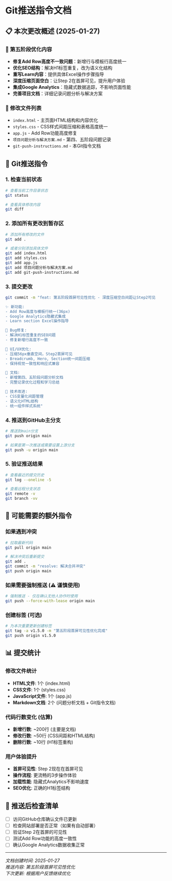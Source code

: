 # Git推送指令文档

## 📋 本次更改概述 (2025-01-27)

### 🔄 第五阶段优化内容
- **修复Add Row高度不一致问题**：新增行与模板行高度统一
- **优化SEO结构**：解决H1标签重复，改为语义化结构
- **重写Learn内容**：提供具体Excel操作步骤指导
- **深度压缩页面空白**：让Step 2在首屏可见，提升用户体验
- **集成Google Analytics**：隐藏式数据追踪，不影响页面性能
- **完善项目文档**：详细记录问题分析与解决方案

### 📁 修改文件列表
- `index.html` - 主页面HTML结构和内容优化
- `styles.css` - CSS样式间距压缩和表格高度统一
- `app.js` - Add Row功能高度修复
- `项目问题分析与解决方案.md` - 第四、五阶段问题记录
- `git-push-instructions.md` - 本Git指令文档

## 🚀 Git推送指令

### 1. 检查当前状态
```bash
# 查看当前工作目录状态
git status

# 查看具体修改内容
git diff
```

### 2. 添加所有更改到暂存区
```bash
# 添加所有修改的文件
git add .

# 或者分别添加具体文件
git add index.html
git add styles.css  
git add app.js
git add 项目问题分析与解决方案.md
git add git-push-instructions.md
```

### 3. 提交更改
```bash
git commit -m "feat: 第五阶段首屏可见性优化 - 深度压缩空白间距让Step2可见

✨ 新功能:
- Add Row高度与模板行统一(36px)
- Google Analytics隐藏式集成
- Learn section Excel操作指导

🐛 Bug修复:
- 解决H1标签重复的SEO问题
- 修复新增行高度不一致

🎨 UI/UX优化:
- 压缩56px垂直空间，Step2首屏可见
- Breadcrumb, Hero, Section统一间距压缩
- 保持视觉一致性和响应式兼容

📝 文档:
- 新增第四、五阶段问题分析文档
- 完整记录优化过程和学习总结

🔧 技术改进:
- CSS变量化间距管理
- 语义化HTML结构
- 统一组件样式系统"
```

### 4. 推送到GitHub主分支
```bash
# 推送到main分支
git push origin main

# 如果是第一次推送或需要设置上游分支
git push -u origin main
```

### 5. 验证推送结果
```bash
# 查看最近的提交历史
git log --oneline -5

# 查看远程分支状态
git remote -v
git branch -vv
```

## 🔧 可能需要的额外指令

### 如果遇到冲突
```bash
# 拉取最新代码
git pull origin main

# 解决冲突后重新提交
git add .
git commit -m "resolve: 解决合并冲突"
git push origin main
```

### 如果需要强制推送 (⚠️ 谨慎使用)
```bash
# 强制推送 - 仅在确认无他人协作时使用
git push --force-with-lease origin main
```

### 创建标签 (可选)
```bash
# 为本次重要更新创建标签
git tag -a v1.5.0 -m "第五阶段首屏可见性优化完成"
git push origin v1.5.0
```

## 📊 提交统计

### 修改文件统计
- **HTML文件**: 1个 (index.html)
- **CSS文件**: 1个 (styles.css) 
- **JavaScript文件**: 1个 (app.js)
- **Markdown文档**: 2个 (问题分析文档 + Git指令文档)

### 代码行数变化 (估算)
- **新增行数**: ~200行 (主要是文档)
- **修改行数**: ~50行 (CSS间距和HTML结构)
- **删除行数**: ~10行 (H1标签重构)

### 用户体验提升
- **首屏可见性**: Step 2现在在首屏可见
- **操作流程**: 更流畅的3步操作体验
- **加载性能**: 隐藏式Analytics不影响速度
- **SEO优化**: 正确的H1标签结构

## 📝 推送后检查清单

- [ ] 访问GitHub仓库确认文件已更新
- [ ] 检查网站部署是否正常（如果有自动部署）
- [ ] 验证Step 2在首屏的可见性
- [ ] 测试Add Row功能的高度一致性
- [ ] 确认Google Analytics数据收集正常

---

*文档创建时间: 2025-01-27*  
*推送内容: 第五阶段首屏可见性优化*  
*下次更新: 根据用户反馈继续优化* 